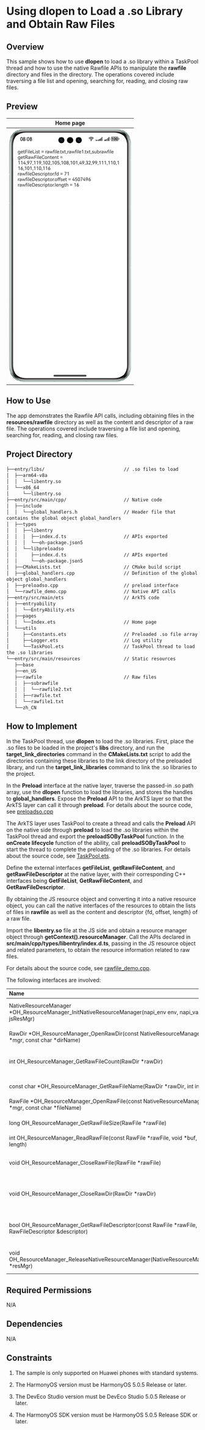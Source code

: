 # Using dlopen to Load a .so Library and Obtain Raw Files

## Overview

This sample shows how to use **dlopen** to load a .so library within a TaskPool thread and how to use the native Rawfile APIs to manipulate the **rawfile** directory and files in the directory. The operations covered include traversing a file list and opening, searching for, reading, and closing raw files.

## Preview

| Home page                            |
| ------------------------------------ |
| ![main](screenshots/device/main.png) |

## How to Use

The app demonstrates the Rawfile API calls, including obtaining files in the **resources/rawfile** directory as well as the content and descriptor of a raw file. The operations covered include traversing a file list and opening, searching for, reading, and closing raw files.

## Project Directory

```
├──entry/libs/                             // .so files to load
│  ├──arm64-v8a
│  │  └──libentry.so
│  └──x86_64
│     └──libentry.so
├──entry/src/main/cpp/                     // Native code
│  ├──include
│  │  └──global_handlers.h                 // Header file that contains the global object global_handlers
│  ├──types
│  │  ├──libentry
│  │  │  ├──index.d.ts                     // APIs exported
│  │  │  └──oh-package.json5
│  │  └──libpreloadso
│  │     ├──index.d.ts                     // APIs exported
│  │     └──oh-package.json5
│  ├──CMakeLists.txt                       // CMake build script
│  ├──global_handlers.cpp                  // Definition of the global object global_handlers
│  ├──preloadso.cpp                        // preload interface
│  └──rawfile_demo.cpp                     // Native API calls
├──entry/src/main/ets                      // ArkTS code
│  ├──entryability
│  │  └──EntryAbility.ets
│  ├──pages
│  │  └──Index.ets                         // Home page
│  └──utils
│     ├──Constants.ets                     // Preloaded .so file array
│     ├──Logger.ets                        // Log utility
│     └──TaskPool.ets                      // TaskPool thread to load the .so libraries
└──entry/src/main/resources                // Static resources
   ├──base
   ├──en_US
   ├──rawfile                              // Raw files
   │  ├──subrawfile
   │  │  └──rawfile2.txt
   │  ├──rawfile.txt
   │  └──rawfile1.txt
   └──zh_CN
```

## How to Implement

In the TaskPool thread, use **dlopen** to load the .so libraries. First, place the .so files to be loaded in the project's **libs** directory, and run the **target_link_directories** command in the **CMakeLists.txt** script to add the directories containing these libraries to the link directory of the preloaded library, and run the **target_link_libraries** command to link the .so libraries to the project.

In the **Preload** interface at the native layer, traverse the passed-in .so path array, use the **dlopen** function to load the libraries, and stores the handles to **global_handlers**. Expose the **Preload** API to the ArkTS layer so that the ArkTS layer can call it through **preload**. For details about the source code, see [preloadso.cpp](entry/src/main/cpp/preloadso.cpp)

The ArkTS layer uses TaskPool to create a thread and calls the **Preload** API on the native side through **preload** to load the .so libraries within the TaskPool thread and export the **preloadSOByTaskPool** function.
In the **onCreate lifecycle** function of the ability, call **preloadSOByTaskPool** to start the thread to complete the preloading of the .so libraries. For details about the source code, see [TaskPool.ets](entry/src/main/ets/utils/TaskPool.ets).

Define the external interfaces **getFileList**, **getRawFileContent**, and **getRawFileDescriptor** at the native layer, with their corresponding C++ interfaces being **GetFileList**, **GetRawFileContent**, and **GetRawFileDescriptor**.

By obtaining the JS resource object and converting it into a native resource object, you can call the native interfaces of the resources to obtain the lists of files in **rawfile** as well as the content and descriptor {fd, offset, length} of a raw file.

Import the **libentry.so** file at the JS side and obtain a resource manager object through **getContext().resourceManager**. Call the APIs declared in **src/main/cpp/types/libentry/index.d.ts**, passing in the JS resource object and related parameters, to obtain the resource information related to raw files.

For details about the source code, see [rawfile_demo.cpp](entry/src/main/cpp/rawfile_demo.cpp).

The following interfaces are involved:

| Name                                                                                                   | Description                                       |
|:------------------------------------------------------------------------------------------------------ | ------------------------------------------------- |
| NativeResourceManager *OH_ResourceManager_InitNativeResourceManager(napi_env env, napi_value jsResMgr) | Initializes a native resource manager.            |
| RawDir *OH_ResourceManager_OpenRawDir(const NativeResourceManager *mgr, const char *dirName)           | Opens a raw file directory.                       |
| int OH_ResourceManager_GetRawFileCount(RawDir *rawDir)                                                 | Obtains the number of raw files in a directory.   |
| const char *OH_ResourceManager_GetRawFileName(RawDir *rawDir, int index)                               | Obtains the name of a raw file.                   |
| RawFile *OH_ResourceManager_OpenRawFile(const NativeResourceManager *mgr, const char *fileName)        | Opens a raw file.                                 |
| long OH_ResourceManager_GetRawFileSize(RawFile *rawFile)                                               | Obtains the size of a raw file.                   |
| int OH_ResourceManager_ReadRawFile(const RawFile *rawFile, void *buf, size_t length)                   | Reads a raw file.                                 |
| void OH_ResourceManager_CloseRawFile(RawFile *rawFile)                                                 | Closes a raw file to release resources.           |
| void OH_ResourceManager_CloseRawDir(RawDir *rawDir)                                                    | Closes a raw file directory to release resources. |
| bool OH_ResourceManager_GetRawFileDescriptor(const RawFile *rawFile, RawFileDescriptor &descriptor)    | Obtains the file descriptor (FD) of a raw file.   |
| void OH_ResourceManager_ReleaseNativeResourceManager(NativeResourceManager *resMgr)                    | Releases a native resource manager.               |



## Required Permissions

N/A

## Dependencies

N/A

## Constraints

1. The sample is only supported on Huawei phones with standard systems.

2. The HarmonyOS version must be HarmonyOS 5.0.5 Release or later.

3. The DevEco Studio version must be DevEco Studio 5.0.5 Release or later.

4. The HarmonyOS SDK version must be HarmonyOS 5.0.5 Release SDK or later.

